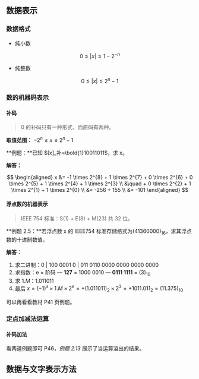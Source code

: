 ## 数据表示

### 数据格式

- 纯小数

$$
0 \le |x| \le 1 - 2^{-n}
$$

- 纯整数

$$
0 \le |x| \le  2^{n} -1
$$

### 数的机器码表示

#### 补码

> 0 的补码只有一种形式，而原码有两种。

**取值范围：** $-2^n \le x \le 2^n -1$

**例题：**已知 $[x]_补=\bold{1}10011011$，求 x。

**解答：** 

$$
\begin{aligned}
x &= -1 \times 2^{8} + 1 \times 2^{7} + 0 \times 2^{6} + 0 \times 2^{5} + 1 \times 2^{4} + 1 \times 2^{3} \\
  &\quad + 0 \times 2^{2} + 1 \times 2^{1} + 1 \times 2^{0} \\
  &= -256 + 155 \\
  &= -101
\end{aligned}
$$

#### 浮点数的机器表示

> IEEE 754 标准：S(1) + E(8) + M(23) 共 32 位。

**例题 2.5：**若浮点数 x 的 IEEE754 标准存储格式为$(41360000)_{16}$​，求其浮点数的十进制数值。

**解答：**

1. 求二进制：0 | 100 0001 0 | 011 0110 0000 0000 0000 0000
2. 求指数：e = 阶码 — **127** = 1000 0010 — **0111 1111** = $(3)_{10}$
3. 求 $1.M$​：1.011011
4. 最后 $x=(-1)^s \times 1.M \times 2^e =+(1.011011)_2 \times 2^3 = +1011.011_2 = (11.375)_{10}$

可以再看看教材 P41 页例题。

### 定点加减法运算

#### 补码加法

看两道例题即可 P46，*例题 2.13* 展示了当运算溢出的结果。

## 数据与文字表示方法



